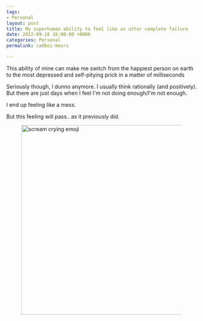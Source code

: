 ```yaml
---
tags:
- Personal
layout: post
title: My superhuman ability to feel like an utter complete failure
date: 2022-09-18 16:00:00 +0000
categories: Personal
permalink: sadboi-hours

---
```

This ability of mine can make me switch from the happiest person on earth to the most depressed and self-pitying prick in a matter of milliseconds

Seriously though, I dunno anymore. I usually think rationally (and positively). But there are just days when I feel I'm not doing enough/I'm not enough.

I end up feeling like a mess.

But this feeling will pass.. as it previously did.

<figure><img src="https://cdn.discordapp.com/attachments/993410728088305734/1021350699134627860/unknown.png" alt="scream crying emoji" style="width:500px;"> <figcaption></figcaption> </figure>